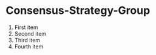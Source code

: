 # Consensus-Strategy-Group  

<ol>
  <li>First item</li>
  <li>Second item</li>
  <li>Third item</li>
  <li>Fourth item</li>
</ol>
